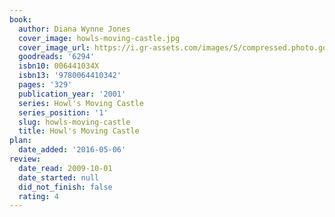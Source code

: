 ```yaml
---
book:
  author: Diana Wynne Jones
  cover_image: howls-moving-castle.jpg
  cover_image_url: https://i.gr-assets.com/images/S/compressed.photo.goodreads.com/books/1407450489l/6294._SX98_.jpg
  goodreads: '6294'
  isbn10: 006441034X
  isbn13: '9780064410342'
  pages: '329'
  publication_year: '2001'
  series: Howl's Moving Castle
  series_position: '1'
  slug: howls-moving-castle
  title: Howl's Moving Castle
plan:
  date_added: '2016-05-06'
review:
  date_read: 2009-10-01
  date_started: null
  did_not_finish: false
  rating: 4
---
```

